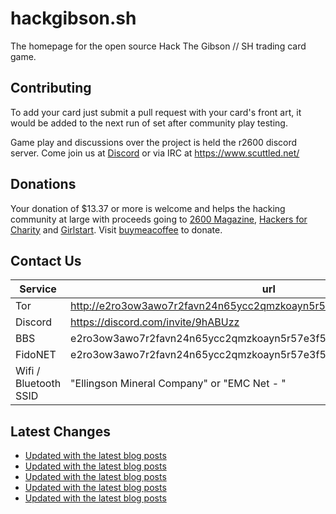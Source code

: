 # hackgibson.sh
The homepage for the open source Hack The Gibson // SH trading card game.


## Contributing

To add your card just submit a pull request with your card's front art, it would be added to the next run of set after community play testing.

Game play and discussions over the project is held the r2600 discord server. Come join us at [Discord](https://discord.com/invite/9hABUzz) or via IRC at https://www.scuttled.net/


## Donations

Your donation of $13.37 or more is welcome and helps the hacking community at large with proceeds going to [2600 Magazine](https://2600.com/), [Hackers for Charity](https://hackersforcharity.org) and [Girlstart](https://girlstart.org).  Visit [buymeacoffee](https://www.buymeacoffee.com/hackgibson.sh) to donate.


## Contact Us

Service | url
-|-
Tor | http://e2ro3ow3awo7r2favn24n65ycc2qmzkoayn5r57e3f56nvjwdcgg32ad.onion
Discord | https://discord.com/invite/9hABUzz
BBS | e2ro3ow3awo7r2favn24n65ycc2qmzkoayn5r57e3f56nvjwdcgg32ad.onion:23
FidoNET | e2ro3ow3awo7r2favn24n65ycc2qmzkoayn5r57e3f56nvjwdcgg32ad.onion:24554
Wifi / Bluetooth SSID | "Ellingson Mineral Company" or "EMC Net - <fidonet address>"

## Latest Changes
<!-- BLOG-POST-LIST:START -->
- [Updated with the latest blog posts](https://github.com/DFW2600/hackgibson.sh/commit/0a3ca3ce2a4ae5e50d5cebcebb7b9f17cbdfd6fd)
- [Updated with the latest blog posts](https://github.com/DFW2600/hackgibson.sh/commit/6102c37c2b2106fbd8e9ca2696f8806ee4d533d1)
- [Updated with the latest blog posts](https://github.com/DFW2600/hackgibson.sh/commit/3e2b274da4e42ce70e6b1c158e7f1c757b7e883b)
- [Updated with the latest blog posts](https://github.com/DFW2600/hackgibson.sh/commit/d8cd0890df9628816af9bd73dc28c51ffa48d66f)
- [Updated with the latest blog posts](https://github.com/DFW2600/hackgibson.sh/commit/9ecd27bf1a029368844fba63328a8fb920b3fa17)
<!-- BLOG-POST-LIST:END -->
